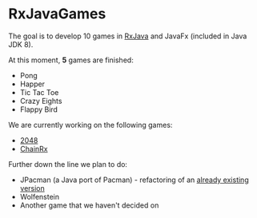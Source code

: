 RxJavaGames
===========

The goal is to develop 10 games in [RxJava](https://github.com/Netflix/RxJava/) and JavaFx (included in Java JDK 8).

At this moment, **5** games are finished:
* Pong
* Happer
* Tic Tac Toe
* Crazy Eights
* Flappy Bird

We are currently working on the following games:
* [2048](http://gabrielecirulli.github.io/2048/)
* [ChainRx](http://www.yvoschaap.com/chainrxn/)

Further down the line we plan to do:
* JPacman (a Java port of Pacman) - refactoring of an [already existing version](https://github.com/SERG-Delft/jpacman-framework/)
* Wolfenstein
* Another game that we haven't decided on
